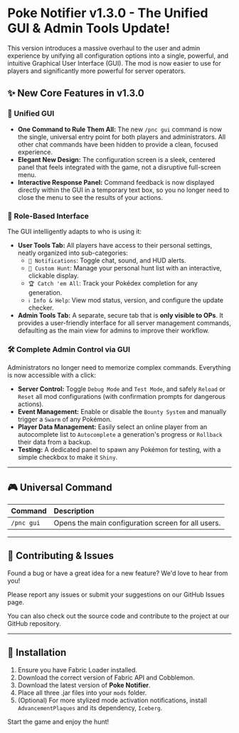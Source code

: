 # Poke Notifier v1.3.0 - The Unified GUI & Admin Tools Update!

This version introduces a massive overhaul to the user and admin experience by unifying all configuration options into a single, powerful, and intuitive Graphical User Interface (GUI). The mod is now easier to use for players and significantly more powerful for server operators.

## ✨ New Core Features in v1.3.0

### 🎨 Unified GUI
- **One Command to Rule Them All:** The new `/pnc gui` command is now the single, universal entry point for both players and administrators. All other chat commands have been hidden to provide a clean, focused experience.
- **Elegant New Design:** The configuration screen is a sleek, centered panel that feels integrated with the game, not a disruptive full-screen menu.
- **Interactive Response Panel:** Command feedback is now displayed directly within the GUI in a temporary text box, so you no longer need to close the menu to see the results of your actions.

### 👑 Role-Based Interface
The GUI intelligently adapts to who is using it:
- **User Tools Tab:** All players have access to their personal settings, neatly organized into sub-categories:
  - `🔔 Notifications`: Toggle chat, sound, and HUD alerts.
  - `🎯 Custom Hunt`: Manage your personal hunt list with an interactive, clickable display.
  - `🏆 Catch 'em All`: Track your Pokédex completion for any generation.
  - `ℹ️ Info & Help`: View mod status, version, and configure the update checker.
- **Admin Tools Tab:** A separate, secure tab that is **only visible to OPs**. It provides a user-friendly interface for all server management commands, defaulting as the main view for admins to improve their workflow.

### 🛠️ Complete Admin Control via GUI
Administrators no longer need to memorize complex commands. Everything is now accessible with a click:
- **Server Control:** Toggle `Debug Mode` and `Test Mode`, and safely `Reload` or `Reset` all mod configurations (with confirmation prompts for dangerous actions).
- **Event Management:** Enable or disable the `Bounty System` and manually trigger a `Swarm` of any Pokémon.
- **Player Data Management:** Easily select an online player from an autocomplete list to `Autocomplete` a generation's progress or `Rollback` their data from a backup.
- **Testing:** A dedicated panel to spawn any Pokémon for testing, with a simple checkbox to make it `Shiny`.

---

## 🎮 Universal Command

| Command    | Description                                  |
| :--------- | :------------------------------------------- |
| `/pnc gui` | Opens the main configuration screen for all users. |

---

## 🤝 Contributing & Issues

Found a bug or have a great idea for a new feature? We'd love to hear from you!

Please report any issues or submit your suggestions on our GitHub Issues page.

You can also check out the source code and contribute to the project at our GitHub repository.

---

## 🔧 Installation

1.  Ensure you have Fabric Loader installed.
2.  Download the correct version of Fabric API and Cobblemon.
3.  Download the latest version of **Poke Notifier**.
4.  Place all three .jar files into your `mods` folder.
5.  (Optional) For more stylized mode activation notifications, install `AdvancementPlaques` and its dependency, `Iceberg`.

Start the game and enjoy the hunt!